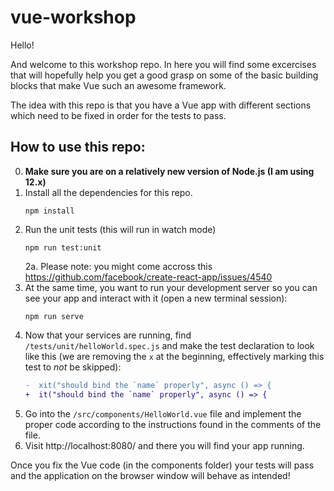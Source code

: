 # vue-workshop

Hello!

And welcome to this workshop repo. In here you will find some excercises that will hopefully help you get a good grasp on some of the basic building blocks that make Vue such an awesome framework.

The idea with this repo is that you have a Vue app with different sections which need to be fixed in order for the tests to pass.

## How to use this repo:

0. **Make sure you are on a relatively new version of Node.js (I am using 12.x)**
1. Install all the dependencies for this repo.
   ```
   npm install
   ```
1. Run the unit tests (this will run in watch mode)
   ```
   npm run test:unit
   ```
   2a. Please note: you might come accross this https://github.com/facebook/create-react-app/issues/4540
1. At the same time, you want to run your development server so you can see your app and interact with it (open a new terminal session):
   ```
   npm run serve
   ```
1. Now that your services are running, find `/tests/unit/helloWorld.spec.js` and make the test declaration to look like this (we are removing the `x` at the beginning, effectively marking this test to _not_ be skipped):
   ```diff
   -  xit("should bind the `name` properly", async () => {
   +  it("should bind the `name` properly", async () => {
   ```
1. Go into the `/src/components/HelloWorld.vue` file and implement the proper code according to the instructions found in the comments of the file.
1. Visit http://localhost:8080/ and there you will find your app running.

Once you fix the Vue code (in the components folder) your tests will pass and the application on the browser window will behave as intended!
